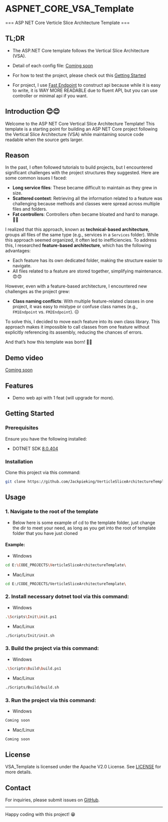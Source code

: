 # ASPNET_CORE_VSA_Template

=== ASP NET Core Verticle Slice Architecture Template ===

## TL;DR

- The ASP.NET Core template follows the Vertical Slice Architecture (VSA).

- Detail of each config file: [Coming soon]()

- For how to test the project, please check out this [Getting Started](#getting-started)

- For project, I use [Fast Endpoint](https://fast-endpoints.com/) to construct api because while it is easy to write, it is WAY MORE READABLE due to fluent API, but you can use controller or minimal api if you want.

## Introduction 😊😊

Welcome to the ASP NET Core Vertical Slice Architecture Template! This template is a starting point for building an ASP NET Core project following the Vertical Slice Architecture (VSA) while maintaining source code readable when the source gets larger.

## Reason

In the past, I often followed tutorials to build projects, but I encountered significant challenges with the project structures they suggested. Here are some common issues I faced:

- **Long service files**: These became difficult to maintain as they grew in size.
- **Scattered context**: Retrieving all the information related to a feature was challenging because methods and classes were spread across multiple files and folders.
- **Fat controllers**: Controllers often became bloated and hard to manage. 🤦‍♂️

I realized that this approach, known as **technical-based architecture**, groups all files of the same type (e.g., services in a `Services` folder). While this approach seemed organized, it often led to inefficiencies. To address this, I researched **feature-based architecture**, which has the following advantages:

- Each feature has its own dedicated folder, making the structure easier to navigate.
- All files related to a feature are stored together, simplifying maintenance. 😍😍

However, even with a feature-based architecture, I encountered new challenges as the project grew:

- **Class naming conflicts**: With multiple feature-related classes in one project, it was easy to mistype or confuse class names (e.g., `FM1Endpoint` vs. `FM2Endpoint`). ☹️

To solve this, I decided to move each feature into its own class library. This approach makes it impossible to call classes from one feature without explicitly referencing its assembly, reducing the chances of errors.

And that’s how this template was born! 🤣🤣

## Demo video

[Coming soon]()

## Features

- Demo web api with 1 feat (will upgrade for more).

## Getting Started

### Prerequisites

Ensure you have the following installed:

- DOTNET SDK [8.0.404](https://dotnet.microsoft.com/en-us/download/dotnet/8.0)

### Installation

Clone this project via this command:

```bash
git clone https://github.com/Jackpieking/VerticleSliceArchitectureTemplate.git
```

## Usage

### 1. Navigate to the root of the template

- Below here is some example of cd to the template folder, just change the dir to meet your need, as long as you get into the root of template folder that you have just cloned

#### Example:

- Windows

```bash
cd E:\CODE_PROJECTS\VerticleSliceArchitectureTemplate\
```

- Mac/Linux

```bash
cd E:/CODE_PROJECTS/VerticleSliceArchitectureTemplate\
```

### 2. Install necessary dotnet tool via this command:

- Windows

```bash
.\Scripts\Init\init.ps1
```

- Mac/Linux

```bash
./Scripts/Init/init.sh
```

### 3. Build the project via this command:

- Windows

```bash
.\Scripts\Build\build.ps1
```

- Mac/Linux

```bash
./Scripts/Build/build.sh
```

### 3. Run the project via this command:

- Windows

```bash
Coming soon
```

- Mac/Linux

```bash
Coming soon
```

## License

VSA_Template is licensed under the Apache V2.0 License. See [LICENSE](https://github.com/Jackpieking/VerticleSliceArchitectureTemplate/blob/master/LICENSE) for more details.

## Contact

For inquiries, please submit issues on [GitHub](https://github.com/Jackpieking/VerticleSliceArchitectureTemplate).

---

Happy coding with this project! 😁
